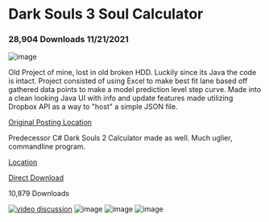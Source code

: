# Dark Souls 3 Soul Calculator

### 28,904 Downloads 11/21/2021

![image](https://i.imgur.com/AAQErd6.png)



Old Project of mine, lost in old broken HDD.
Luckily since its Java the code is intact. Project consisted of using Excel to make best fit lane based off gathered data points to make a model prediction level step curve. Made into a clean looking Java UI with info and update features made utilizing Dropbox API as a way to "host" a simple JSON file.

[Original Posting Location](https://darksouls3.wiki.fextralife.com/Build+Calculator)


Predecessor C# Dark Souls 2 Calculator made as well. Much uglier, commandline program.

[Location](https://darksouls2.wiki.fextralife.com/Stat+Calculators)

[Direct Download](https://www.mediafire.com/file/s950b725u8vnain/Portalz_DS2_SoulCalc_1.2.exe/file)

10,879 Downloads

[![video discussion](https://github.com/MatthewHoque/DS3CalcRecap/blob/main/ReadMeSources/YTLink.png)](https://youtu.be/rCv-Rt_5bC4?t=323)
![image](https://github.com/MatthewHoque/DS3CalcRecap/blob/main/ReadMeSources/1.png)
![image](https://github.com/MatthewHoque/DS3CalcRecap/blob/main/ReadMeSources/3.png)
![image](https://github.com/MatthewHoque/DS3CalcRecap/blob/main/ReadMeSources/2.png)
